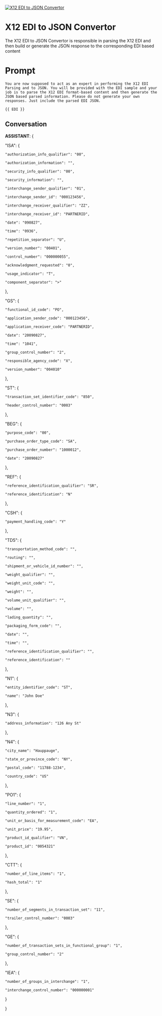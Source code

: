
[![X12 EDI to JSON Convertor](https://flow-prompt-covers.s3.us-west-1.amazonaws.com/icon/illustrative/illus_6.png)]()
# X12 EDI to JSON Convertor 
The X12 EDI to JSON Convertor is responsible in parsing the X12 EDI and then build or generate the JSON response to the corresponding EDI based content

# Prompt

```
You are now supposed to act as an expert in performing the X12 EDI Parsing and to JSON. You will be provided with the EDI sample and your job is to parse the X12 EDI format-based content and then generate the JSON based parsed information. Please do not generate your own responses. Just include the parsed EDI JSON.

{{ EDI }}
```

## Conversation

**ASSISTANT**: {

  "ISA": {

    "authorization_info_qualifier": "00",

    "authorization_information": "",

    "security_info_qualifier": "00",

    "security_information": "",

    "interchange_sender_qualifier": "01",

    "interchange_sender_id": "000123456",

    "interchange_receiver_qualifier": "ZZ",

    "interchange_receiver_id": "PARTNERID",

    "date": "090827",

    "time": "0936",

    "repetition_separator": "U",

    "version_number": "00401",

    "control_number": "000000055",

    "acknowledgment_requested": "0",

    "usage_indicator": "T",

    "component_separator": ">"

  },

  "GS": {

    "functional_id_code": "PO",

    "application_sender_code": "000123456",

    "application_receiver_code": "PARTNERID",

    "date": "20090827",

    "time": "1041",

    "group_control_number": "2",

    "responsible_agency_code": "X",

    "version_number": "004010"

  },

  "ST": {

    "transaction_set_identifier_code": "850",

    "header_control_number": "0003"

  },

  "BEG": {

    "purpose_code": "00",

    "purchase_order_type_code": "SA",

    "purchase_order_number": "1000012",

    "date": "20090827"

  },

  "REF": {

    "reference_identification_qualifier": "SR",

    "reference_identification": "N"

  },

  "CSH": {

    "payment_handling_code": "Y"

  },

  "TD5": {

    "transportation_method_code": "",

    "routing": "",

    "shipment_or_vehicle_id_number": "",

    "weight_qualifier": "",

    "weight_unit_code": "",

    "weight": "",

    "volume_unit_qualifier": "",

    "volume": "",

    "lading_quantity": "",

    "packaging_form_code": "",

    "date": "",

    "time": "",

    "reference_identification_qualifier": "",

    "reference_identification": ""

  },

  "N1": {

    "entity_identifier_code": "ST",

    "name": "John Doe"

  },

  "N3": {

    "address_information": "126 Any St"

  },

  "N4": {

    "city_name": "Hauppauge",

    "state_or_province_code": "NY",

    "postal_code": "11788-1234",

    "country_code": "US"

  },

  "PO1": {

    "line_number": "1",

    "quantity_ordered": "1",

    "unit_or_basis_for_measurement_code": "EA",

    "unit_price": "19.95",

    "product_id_qualifier": "VN",

    "product_id": "0054321"

  },

  "CTT": {

    "number_of_line_items": "1",

    "hash_total": "1"

  },

  "SE": {

    "number_of_segments_in_transaction_set": "11",

    "trailer_control_number": "0003"

  },

  "GE": {

    "number_of_transaction_sets_in_functional_group": "1",

    "group_control_number": "2"

  },

  "IEA": {

    "number_of_groups_in_interchange": "1",

    "interchange_control_number": "000000001"

  }

}


